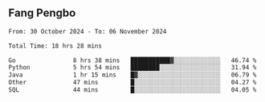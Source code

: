 ## Fang Pengbo

<!--START_SECTION:waka-->

```txt
From: 30 October 2024 - To: 06 November 2024

Total Time: 18 hrs 28 mins

Go                8 hrs 38 mins   ███████████▓░░░░░░░░░░░░░   46.74 %
Python            5 hrs 54 mins   ████████░░░░░░░░░░░░░░░░░   31.94 %
Java              1 hr 15 mins    █▓░░░░░░░░░░░░░░░░░░░░░░░   06.79 %
Other             47 mins         █░░░░░░░░░░░░░░░░░░░░░░░░   04.27 %
SQL               44 mins         █░░░░░░░░░░░░░░░░░░░░░░░░   04.05 %
```

<!--END_SECTION:waka-->